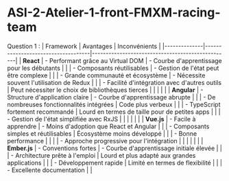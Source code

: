 # ASI-2-Atelier-1-front-FMXM-racing-team

Question 1 :
| Framework    | Avantages                           | Inconvénients                                    |
|--------------|------------------------------------|--------------------------------------------------|
| **React**    | - Performant grâce au Virtual DOM | - Courbe d'apprentissage pour les débutants     |
|              | - Composants réutilisables         | - Gestion de l'état peut être complexe           |
|              | - Grande communauté et écosystème  | - Nécessite souvent l'utilisation de Redux       |
|              | - Facilité d'intégration avec d'autres outils | Peut nécessiter le choix de bibliothèques tierces | 
|              |                                    |                                                  |
| **Angular**  | - Structure d'application claire    | - Courbe d'apprentissage abrupte                 |
|              | - De nombreuses fonctionnalités intégrées | Code plus verbeux                            |
|              | - TypeScript fortement recommandé  | Lourd en termes de taille pour de petites apps   |
|              | - Gestion de l'état simplifiée avec RxJS |                                                  |
|              |                                    |                                                  |
| **Vue.js**   | - Facile à apprendre               | - Moins d'adoption que React et Angular          |
|              | - Composants simples et réutilisables | Écosystème moins développé                      |
|              | - Bonne performance                |                                                  |
|              | - Approche progressive pour l'intégration |                                                  |
|              |                                    |                                                  |
| **Ember.js** | - Conventions fortes              | - Courbe d'apprentissage initiale élevée         |
|              | - Architecture prête à l'emploi    | Lourd et plus adapté aux grandes applications    |
|              | - Développement rapide             | Limité en termes de flexibilité                  |
|              | - Excellente documentation         |                                                  |
